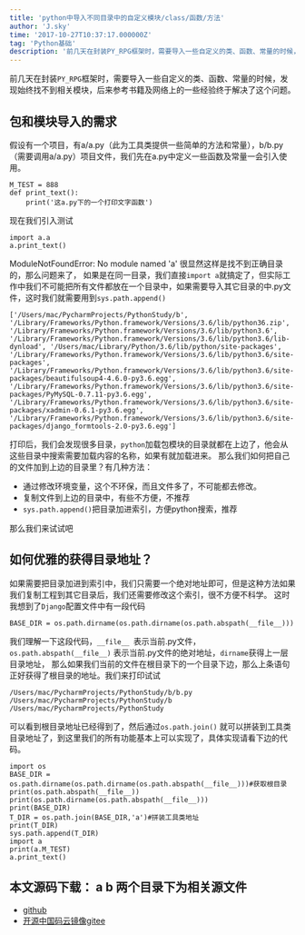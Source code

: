 ```yaml
---
title: 'python中导入不同目录中的自定义模块/class/函数/方法'
author: 'J.sky'
time: '2017-10-27T10:37:17.000000Z'
tag: 'Python基础'
description: '前几天在封装PY_RPG框架时，需要导入一些自定义的类、函数、常量的时候，发现始终找不到相关模块，后来参考书籍及网络上的一些经验终于解决了这个问题。'
---
```


前几天在封装`PY_RPG`框架时，需要导入一些自定义的类、函数、常量的时候，发现始终找不到相关模块，后来参考书籍及网络上的一些经验终于解决了这个问题。

## 包和模块导入的需求

假设有一个项目，有a/a.py（此为工具类提供一些简单的方法和常量），b/b.py（需要调用a/a.py）项目文件，我们先在a.py中定义一些函数及常量一会引入使用。

    M_TEST = 888
    def print_text():
        print('这a.py下的一个打印文字函数')

现在我们引入测试

    import a.a
    a.print_text()

ModuleNotFoundError: No module named 'a'  很显然这样是找不到正确目录的，那么问题来了，
如果是在同一目录，我们直接`import a`就搞定了，但实际工作中我们不可能把所有文件都放在一个目录中，如果需要导入其它目录的中.py文件，这时我们就需要用到`sys.path.append()`

    ['/Users/mac/PycharmProjects/PythonStudy/b', '/Library/Frameworks/Python.framework/Versions/3.6/lib/python36.zip', '/Library/Frameworks/Python.framework/Versions/3.6/lib/python3.6', '/Library/Frameworks/Python.framework/Versions/3.6/lib/python3.6/lib-dynload', '/Users/mac/Library/Python/3.6/lib/python/site-packages', '/Library/Frameworks/Python.framework/Versions/3.6/lib/python3.6/site-packages', '/Library/Frameworks/Python.framework/Versions/3.6/lib/python3.6/site-packages/beautifulsoup4-4.6.0-py3.6.egg', '/Library/Frameworks/Python.framework/Versions/3.6/lib/python3.6/site-packages/PyMySQL-0.7.11-py3.6.egg', '/Library/Frameworks/Python.framework/Versions/3.6/lib/python3.6/site-packages/xadmin-0.6.1-py3.6.egg', '/Library/Frameworks/Python.framework/Versions/3.6/lib/python3.6/site-packages/django_formtools-2.0-py3.6.egg']

打印后，我们会发现很多目录，`python`加载包模块的目录就都在上边了，他会从这些目录中搜索需要加载内容的名称，如果有就加载进来。
那么我们如何把自己的文件加到上边的目录里？有几种方法：

+ 通过修改环境变量，这个不环保，而且文件多了，不可能都去修改。
+ 复制文件到上边的目录中，有些不方便，不推荐
+ `sys.path.append()`把目录加进索引，方便python搜索，推荐

那么我们来试试吧

## 如何优雅的获得目录地址？

如果需要把目录加进到索引中，我们只需要一个绝对地址即可，但是这种方法如果我们复制工程到其它目录后，我们还需要修改这个索引，很不方便不科学。
这时我想到了`Django`配置文件中有一段代码

    BASE_DIR = os.path.dirname(os.path.dirname(os.path.abspath(__file__)))

我们理解一下这段代码，`__file__ `表示当前.py文件，`os.path.abspath(__file__)` 表示当前.py文件的绝对地址，`dirname`获得上一层目录地址，
那么如果我们当前的文件在根目录下的一个目录下边，那么上条语句正好获得了根目录的地址。我们来打印试试

    /Users/mac/PycharmProjects/PythonStudy/b/b.py
    /Users/mac/PycharmProjects/PythonStudy/b
    /Users/mac/PycharmProjects/PythonStudy

可以看到根目录地址已经得到了，然后通过`os.path.join()` 就可以拼装到工具类目录地址了，到这里我们的所有功能基本上可以实现了，具体实现请看下边的代码。

    import os 
    BASE_DIR = os.path.dirname(os.path.dirname(os.path.abspath(__file__)))#获取根目录
    print(os.path.abspath(__file__))
    print(os.path.dirname(os.path.abspath(__file__)))
    print(BASE_DIR)
    T_DIR = os.path.join(BASE_DIR,'a')#拼装工具类地址
    print(T_DIR)
    sys.path.append(T_DIR)
    import a
    print(a.M_TEST)
    a.print_text()

## 本文源码下载： a b 两个目录下为相关源文件

+ [github](https://github.com/bosichong/17python.com/)
+ [开源中国码云镜像gitee](https://gitee.com/J_Sky/17python.com/)